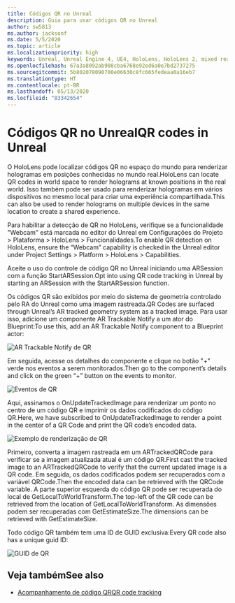 ```yaml
---
title: Códigos QR no Unreal
description: Guia para usar códigos QR no Unreal
author: sw5813
ms.author: jacksonf
ms.date: 5/5/2020
ms.topic: article
ms.localizationpriority: high
keywords: Unreal, Unreal Engine 4, UE4, HoloLens, HoloLens 2, mixed reality, development, features, documentation, guides, holograms, qr codes
ms.openlocfilehash: 67a3a8092ab908cba6768e92ed6a0e7bd2737275
ms.sourcegitcommit: 5b802078090700e06630c8fc665fedeaa0a16eb7
ms.translationtype: HT
ms.contentlocale: pt-BR
ms.lasthandoff: 05/13/2020
ms.locfileid: "83342654"
---
```

# <a name="qr-codes-in-unreal"></a><span data-ttu-id="5825a-104">Códigos QR no Unreal</span><span class="sxs-lookup"><span data-stu-id="5825a-104">QR codes in Unreal</span></span>

<span data-ttu-id="5825a-105">O HoloLens pode localizar códigos QR no espaço do mundo para renderizar hologramas em posições conhecidas no mundo real.</span><span class="sxs-lookup"><span data-stu-id="5825a-105">HoloLens can locate QR codes in world space to render holograms at known positions in the real world.</span></span>  <span data-ttu-id="5825a-106">Isso também pode ser usado para renderizar hologramas em vários dispositivos no mesmo local para criar uma experiência compartilhada.</span><span class="sxs-lookup"><span data-stu-id="5825a-106">This can also be used to render holograms on multiple devices in the same location to create a shared experience.</span></span> 

<span data-ttu-id="5825a-107">Para habilitar a detecção de QR no HoloLens, verifique se a funcionalidade "Webcam" está marcada no editor do Unreal em Configurações do Projeto > Plataforma > HoloLens > Funcionalidades.</span><span class="sxs-lookup"><span data-stu-id="5825a-107">To enable QR detection on HoloLens, ensure the “Webcam” capability is checked in the Unreal editor under Project Settings > Platform > HoloLens > Capabilities.</span></span>  

<span data-ttu-id="5825a-108">Aceite o uso do controle de código QR no Unreal iniciando uma ARSession com a função StartARSession.</span><span class="sxs-lookup"><span data-stu-id="5825a-108">Opt into using QR code tracking in Unreal by starting an ARSession with the StartARSession function.</span></span> 

<span data-ttu-id="5825a-109">Os códigos QR são exibidos por meio do sistema de geometria controlado pelo RA do Unreal como uma imagem rastreada.</span><span class="sxs-lookup"><span data-stu-id="5825a-109">QR Codes are surfaced through Unreal’s AR tracked geometry system as a tracked image.</span></span>  <span data-ttu-id="5825a-110">Para usar isso, adicione um componente AR Trackable Notify a um ator do Blueprint:</span><span class="sxs-lookup"><span data-stu-id="5825a-110">To use this, add an AR Trackable Notify component to a Blueprint actor:</span></span> 

![AR Trackable Notify de QR](images/unreal-spatialmapping-artrackablenotify.PNG)

<span data-ttu-id="5825a-112">Em seguida, acesse os detalhes do componente e clique no botão "+" verde nos eventos a serem monitorados.</span><span class="sxs-lookup"><span data-stu-id="5825a-112">Then go to the component’s details and click on the green “+” button on the events to monitor.</span></span>  

![Eventos de QR](images/unreal-spatialmapping-events.PNG)

<span data-ttu-id="5825a-114">Aqui, assinamos o OnUpdateTrackedImage para renderizar um ponto no centro de um código QR e imprimir os dados codificados do código QR.</span><span class="sxs-lookup"><span data-stu-id="5825a-114">Here, we have subscribed to OnUpdateTrackedImage to render a point in the center of a QR Code and print the QR code’s encoded data.</span></span> 

![Exemplo de renderização de QR](images/unreal-qr-render.PNG)

<span data-ttu-id="5825a-116">Primeiro, converta a imagem rastreada em um ARTrackedQRCode para verificar se a imagem atualizada atual é um código QR.</span><span class="sxs-lookup"><span data-stu-id="5825a-116">First cast the tracked image to an ARTrackedQRCode to verify that the current updated image is a QR code.</span></span>  <span data-ttu-id="5825a-117">Em seguida, os dados codificados podem ser recuperados com a variável QRCode.</span><span class="sxs-lookup"><span data-stu-id="5825a-117">Then the encoded data can be retrieved with the QRCode variable.</span></span>  <span data-ttu-id="5825a-118">A parte superior esquerda do código QR pode ser recuperada do local de GetLocalToWorldTransform.</span><span class="sxs-lookup"><span data-stu-id="5825a-118">The top-left of the QR code can be retrieved from the location of GetLocalToWorldTransform.</span></span>  <span data-ttu-id="5825a-119">As dimensões podem ser recuperadas com GetEstimateSize.</span><span class="sxs-lookup"><span data-stu-id="5825a-119">The dimensions can be retrieved with GetEstimateSize.</span></span> 

<span data-ttu-id="5825a-120">Todo código QR também tem uma ID de GUID exclusiva:</span><span class="sxs-lookup"><span data-stu-id="5825a-120">Every QR code also has a unique guid ID:</span></span> 

![GUID de QR](images/unreal-qr-guid.PNG)

## <a name="see-also"></a><span data-ttu-id="5825a-122">Veja também</span><span class="sxs-lookup"><span data-stu-id="5825a-122">See also</span></span>
* [<span data-ttu-id="5825a-123">Acompanhamento de código QR</span><span class="sxs-lookup"><span data-stu-id="5825a-123">QR code tracking</span></span>](qr-code-tracking.md)
